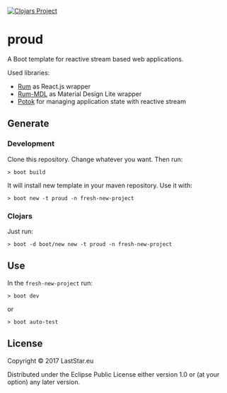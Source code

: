 [![Clojars Project](https://img.shields.io/clojars/v/proud/boot-template.svg)](https://clojars.org/proud/boot-template)

# proud

A Boot template for reactive stream based web applications.

Used libraries:

- [Rum][1] as React.js wrapper
- [Rum-MDL][2] as Material Design Lite wrapper
- [Potok][3] for managing application state with reactive stream

## Generate

### Development

Clone this repository. Change whatever you want. Then run:

```
> boot build
```

It will install new template in your maven repository. Use it with:

```
> boot new -t proud -n fresh-new-project
```

### Clojars

Just run:

```
> boot -d boot/new new -t proud -n fresh-new-project
```

## Use

In the `fresh-new-project` run:

```
> boot dev
```

or

```
> boot auto-test
```

## License

Copyright © 2017 LastStar.eu

Distributed under the Eclipse Public License either version 1.0 or (at
your option) any later version.

[1]: https://github.com/tonsky/rum
[2]: https://github.com/aJchemist/rum-mdl
[3]: https://github.com/funcool/potok
